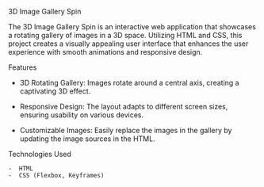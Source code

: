 3D Image Gallery Spin


The 3D Image Gallery Spin is an interactive web application that showcases a rotating gallery of images in a 3D space. Utilizing HTML and CSS, this project creates a visually appealing user interface that enhances the user experience with smooth animations and responsive design.

Features
  - 3D Rotating Gallery: Images rotate around a central axis, creating a captivating 3D effect.
    
  -  Responsive Design: The layout adapts to different screen sizes, ensuring usability on various devices.
    
  -  Customizable Images: Easily replace the images in the gallery by updating the image sources in the HTML.

 Technologies Used
    
    -  HTML     
    -  CSS (Flexbox, Keyframes)
